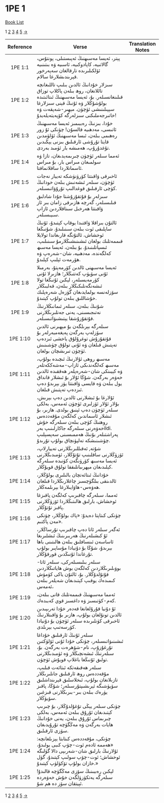# 1PE 1
[Book List](../README.md)

1 [2](./chapter_2.md) [3](./chapter_3.md) [4](./chapter_4.md) [5](./chapter_5.md) [->](./chapter_2.md)

| Reference | Verse | Translation Notes |
|:---------:|-------|-------------------|
|1PE 1:1|پېتر، ئەيسا مەسىھنىڭ ئەپىستىلى، پونتۇس، گالاتىيە، كاپادوكىيە، ئاسىيە ۋە بىتىنىيە ئۆلكىلىرىدە تارقالغان سەپەرخور قېرىندىشلارغا سالام.||
|1PE 1:2|سىزلار خۇدانىڭ ئالدىن بىلىپ تاللىغانچە تاللانغان، روھ بىلەن پاكلاپ توزاق قىلىنغانسىلەر. بۇ، ئەيسا مەسىھنىڭ ئىتائىتىدە بولۇشۇڭلار ۋە ئۇنىڭ قېنى سىزلارغا سېپىلىنىشى ئۈچۈن. مېھىر-شەپقەت ۋە خاتىرجەملىكنى سىزلەرگە كۆپەيتەيلەيدۇ!||
|1PE 1:3|خۇدا، بىزنىڭ رەببىمىز ئەيسا مەسىھنىڭ ئاتىسى، مەدھىيە قالسۇن! چۈنكى ئۇ زور رەھىمى بىلەن، ئىسا مەسىھنىڭ ئۆلۈمدىن قايتا تۇرۇشى ئارقىلىق بىزنى يېڭىدىن تۇغدۇرۇپ، ھەمىشە بار ئۈمىد بەردى.||
|1PE 1:4|ئەمما سىلەر ئۈچۈن چىرىمەيدىغان، تازا ۋە سولمىغان مىراس بار، بۇ مىراس ئاسمانلاردا ساقلانماقتا.||
|1PE 1:5|ئاخىرقى ۋاقىتتا كۆرۈنۈشكە تەييار نەجات ئۈچۈن، سىلەر ئىشەنىش بىلەن خودانىڭ كۈچى ئارقىلىق قوغدالىپ تۇرۇۋاتىسىلەر.||
|1PE 1:6|سىزلەر بۇ قۇتقۇزۇشتا جۇدا شادلىق قىلىسىلەر، گەرچە ھازىرقى زامان بىر ئاز ۋاقىتتا ھەرخىل سىناقلاردىن ئازاپ سىيىسىلەر.||
|1PE 1:7|ئالتۇن بىراقلا ۋاقتىدا يوقاپ كېتىدۇ، ئۇنىڭ ساپلىقى ئوت بىلەن سىنىلىدۇ. شۇنىڭغا ئوخشاش، ئالتۇنگە قارىغاندا تولايلا قىممەتلىك بولغان ئىشىنىشىڭلارمۇ سىنىلىپ، ئىسپاتلىنىدۇ. بۇ بىلەن، ئەيسا مەسىھ كەلگەندە، مەدھىيە، شان-شەرەپ ۋە ھۆرمەت ئېلىپ كېلىدۇ.||
|1PE 1:8|ئەيسا مەسىھنى ئالدىن كۆرمەپتۇ، بەرمىلا ئۇنى سۆيۈپ كەتتىڭلار؛ ھازىرلا ئۇنى كۆرمەيسىلەر، لېكىن ئۇنىڭغا تولا ئىشەنگەنلىكىڭلار بىلەن، قەلبىڭلار سۆزلەنسە بولمايدىغان گۈزەل شەرەپلىك خۇشاللىق بىلەن تولۇپ كېتىدۇ.||
|1PE 1:9|شۇنىڭ بىلەن، سىلەر ئىمانىڭلارنىڭ نەتىجىسىنى، يەنى جەنلىرىڭلارنى قۇتقۇزۇشقا يېتىشىۋاتىسىلەر.||
|1PE 1:10|سىلەرگە بېرىلگەن بۇ مېھىرنى ئالدىن سۆزلەپ بەرگەن پەيغەمبەرلەر بۇ قۇتقۇزۇش توغرۇلۇق ياخشى ئىزدەپ تەپتىش قىلغان ۋە ئۇنى تولۇق چۈشىنىش ئۈچۈن تىرىشچان بولغان.||
|1PE 1:11|مەسىھ روھى ئۇلارنىڭ ئىچىدە بولۇپ، مەسىھ كەلگەندىكى ئازاپ-مەشەككەتلەر ۋە كېيىنكى شان-شەرەپلەر ھەققىدە ئالدىن خەۋەر بەرگەن. شۇڭا ئۇلار بۇ ئىشلار قانداق يول بىلەن ۋە قايسى ۋاقىتتا يۈز بېرىدۇ دەپ ئىزدەپ تەپتىش قىلغان.||
|1PE 1:12|ئۇلارغا بۇ ئىشلارنى ئالدىن دەپ بېرىش، بۇلار ئۇلار ئۆزلىرى ئۈچۈن ئەمەس، بەلكى سىلەر ئۈچۈن دەپ ئېنىق بولدى. ھازىر، بۇ ئىشلار ئاسماندىن كەلگەن مۇقەددەس روھنىڭ كۈچى بىلەن سىلەرگە خۇش خەۋەرنى سىلەرگە جاكارلىنىپ بەرildi. پەراشتىلەر بۇنىڭ ھەممىسىنى سەپسېلىپ چۈشىنىشكە تەلپۈنچاق بولۇپ تۇرىدۇ.||
|1PE 1:13|شۇتە, ئەقىللىرىڭلارنى تەييارلاپ، ئۆزۈڭلارنى ساقلىنىپ تۇتۇڭلار، ئۈمىدىڭلارنى ئەيسا مەسىھ كۆرۈنگەن كۈنىدە سىلەرگە كېلىدىغان مېھرىبانلىققا تولۇق قويۇڭلار.||
|1PE 1:14|خۇدانىڭ ئىتائەتچان بالىلىرى بولۇڭلار، ئالدىنقى بىلگۈچسىز چاغلارىڭلاردا قىلغان ھەۋەس-ھاۋايىلارغا بېرىلمەڭلار.||
|1PE 1:15|ئەمما، سىلەرگە چاقىرىپ كەلگەن پاقىزغا ئوخشاش، بارلىق ھالىتىڭلاردا ئۆزۈڭلارنى پاقىز تۇتۇڭلار.||
|1PE 1:16|چۈنكى كىتاپتا دەيدۇ: «پاك بولۇڭلار، چۈنكى مەن پاكتىم».||
|1PE 1:17|ئەگەر سىلەر ئاتا دەپ چاقىرىپ تۇرساڭلار، ئۇ كىشىلەرنىڭ ھەربىرىنىڭ ئىشلىرىغا ئاساسەن ئىنسافلىق بىلەن ھالىتىنى باھا بېرىدۇ، شۇڭا بۇ دۇنيادا مۇساپىر بولۇپ تۇرغاندا ئۇنىڭدىن قورقۇڭلار.||
|1PE 1:18|سىلەر بىلىسىلەركى، سىلەر ئاتا-بوۋىلىرىڭلاردىن كەلگەن بوش ھاياتىڭلاردىن قۇتۇلدۇڭلار. بۇ، ئالتۇن ياكى كۈمۈش كىمىدەك يوقىپ كېتىدىغان شەيلەر بىلەن ئەمەس،||
|1PE 1:19|ئەمما مەسىھنىڭ قىممەتلىك قانى بىلەن، كەم-كۈتىسىز ۋە داغسىز قوي كەبىدەك.||
|1PE 1:20|ئۇ دۇنيا قۇرۇلغانغا قەدەر خۇدا تەرىپىدىن ئالدىن تونۇلغان بولۇپ، ھازىر بۇ ۋاقىتلارنىڭ ئاخىرقى كۈنلىرىدە سىلەر ئۈچۈن بۇ دۇنيادا كۆرسەتىپ بېرىلدى.||
|1PE 1:21|سىلەر ئۇنىڭ ئارقىلىق خۇداغا ئىشىنىۋاتىسىلەر، چۈنكى خۇدا ئۇنى ئۆلۈكتىن تۇرغۇزۇپ، نام-شۆھرەت بەرگەن. بۇ، سىلەرنىڭ ئىشەنچىڭلار ۋە ئۈمىدىڭلارنى تولىق ئۇنىڭغا باغلاپ قويۇش ئۈچۈن.||
|1PE 1:22|سىلەر ھەقىقەتكە ئىتائەت قىلىپ، مۇقەددەس روھ ئارقىلىق جانلىرىڭلار تازىلانغان بولۇپ، ئىخلاسلىق قېرىنداشلىق سۆيۈشىگە ئېرىشىپتۇرسىلەر؛ شۇڭا، پاقىز يۈرەك بىلەن بىر-بىرىڭلارنى قىزغىن سۆيۈڭلار.||
|1PE 1:23|چۈنكى سىلەر يېڭى تۇغۇلدۇڭلار، بۇ چىرىپ كېتىدىغان ئۇرۇق بىلەن ئەمەس، بەلكى چىرىماس ئۇرۇق بىلەن، يەنى خۇدانىڭ ھايات بەرگەن ۋە مەڭگۈچە تۇرۇيدىغان سۆزى ئارقىلىق.||
|1PE 1:24|چۈنكى، مۇقەددەس كىتابتا يېزىلغانچە: «ھەممە ئادەم ئوت-چۆپ كىبى بولىدۇ، ئۇلارنىڭ بارلىق شان-شەرىپى دالا گۈلىگە ئوخشاش؛ ئوت-چۆپ سولىپ كېتىدۇ، گۈل خازان بولۇپ تۆكۈلۈپ كېتىدۇ.»||
|1PE 1:25|لېكىن رەببىنىڭ سۆزى مەڭگۈچە قالىدۇ! سىلەرگە يەتكۈزۈلگەن خۇش خەۋەردە ئېيتقان سۆز دە هم شۇ.||


1 [2](./chapter_2.md) [3](./chapter_3.md) [4](./chapter_4.md) [5](./chapter_5.md) [->](./chapter_2.md)